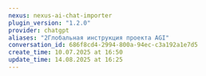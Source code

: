 ```yaml
---
nexus: nexus-ai-chat-importer
plugin_version: "1.2.0"
provider: chatgpt
aliases: "2Глобальная инструкция проекта AGI"
conversation_id: 686f8cd4-2994-800a-94ec-c3a192a1e7d5
create_time: 10.07.2025 at 16:50
update_time: 14.08.2025 at 16:25
---
```

